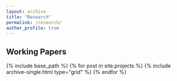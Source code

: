 ```yaml
---
layout: archive
title: "Research"
permalink: /research/
author_profile: true
---
```


## Working Papers
{% include base_path %}
{% for post in site.projects %}
  {% include archive-single.html type="grid" %}
{% endfor %}

